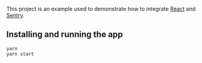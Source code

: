 This project is an example used to demonstrate how to integrate [React](https://reactjs.org/) and [Sentry](https://sentry.io/).

## Installing and running the app

```
yarn
yarn start
```
